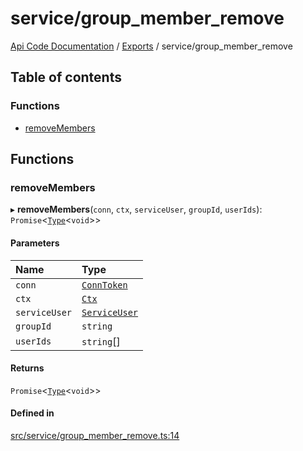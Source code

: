 # service/group\_member\_remove
 
[Api Code Documentation](../README.md) / [Exports](../modules.md) / service/group\_member\_remove

## Table of contents

### Functions

- [removeMembers](service_group_member_remove.md#removemembers)

## Functions

### removeMembers

▸ **removeMembers**(`conn`, `ctx`, `serviceUser`, `groupId`, `userIds`): `Promise`\<[`Type`](result.md#type)\<`void`\>\>

#### Parameters

| Name | Type |
| :------ | :------ |
| `conn` | [`ConnToken`](service_conn.md#conntoken) |
| `ctx` | [`Ctx`](../interfaces/lib_ctx.Ctx.md) |
| `serviceUser` | [`ServiceUser`](../interfaces/service_domain_organization_service_user.ServiceUser.md) |
| `groupId` | `string` |
| `userIds` | `string`[] |

#### Returns

`Promise`\<[`Type`](result.md#type)\<`void`\>\>

#### Defined in

[src/service/group_member_remove.ts:14](https://github.com/openkfw/TruBudget/blob/e3c318d/api/src/service/group_member_remove.ts#L14)
